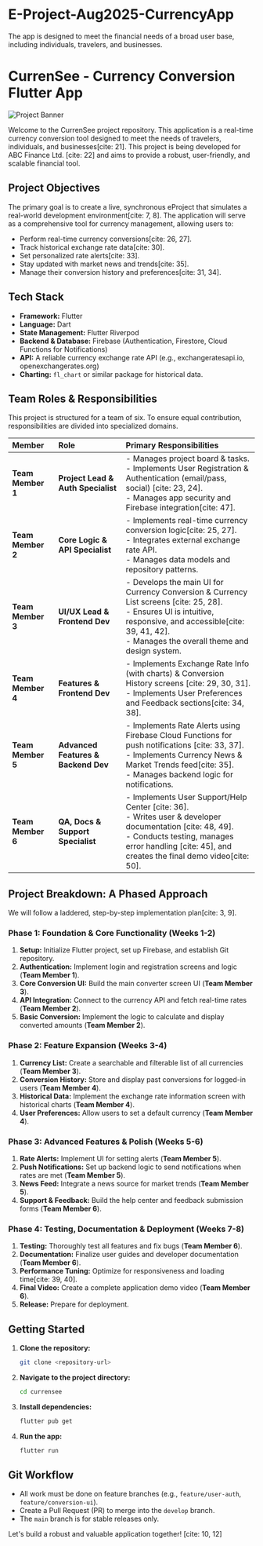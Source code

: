 # E-Project-Aug2025-CurrencyApp
The app is designed to meet the financial needs of a broad user base, including individuals, travelers, and businesses.

# CurrenSee - Currency Conversion Flutter App

![Project Banner](https://placehold.co/1200x300/4285f4/ffffff?text=CurrenSee&font=raleway)

Welcome to the CurrenSee project repository. This application is a real-time currency conversion tool designed to meet the needs of travelers, individuals, and businesses[cite: 21]. This project is being developed for ABC Finance Ltd. [cite: 22] and aims to provide a robust, user-friendly, and scalable financial tool.

## Project Objectives

The primary goal is to create a live, synchronous eProject that simulates a real-world development environment[cite: 7, 8]. The application will serve as a comprehensive tool for currency management, allowing users to:

* Perform real-time currency conversions[cite: 26, 27].
* Track historical exchange rate data[cite: 30].
* Set personalized rate alerts[cite: 33].
* Stay updated with market news and trends[cite: 35].
* Manage their conversion history and preferences[cite: 31, 34].

## Tech Stack

* **Framework:** Flutter
* **Language:** Dart
* **State Management:** Flutter Riverpod
* **Backend & Database:** Firebase (Authentication, Firestore, Cloud Functions for Notifications)
* **API:** A reliable currency exchange rate API (e.g., exchangeratesapi.io, openexchangerates.org)
* **Charting:** `fl_chart` or similar package for historical data.

## Team Roles & Responsibilities

This project is structured for a team of six. To ensure equal contribution, responsibilities are divided into specialized domains.

| Member | Role | Primary Responsibilities |
| :--- | :--- | :--- |
| **Team Member 1** | **Project Lead & Auth Specialist** | - Manages project board & tasks.<br>- Implements User Registration & Authentication (email/pass, social) [cite: 23, 24].<br>- Manages app security and Firebase integration[cite: 47]. |
| **Team Member 2** | **Core Logic & API Specialist** | - Implements real-time currency conversion logic[cite: 25, 27].<br>- Integrates external exchange rate API.<br>- Manages data models and repository patterns. |
| **Team Member 3** | **UI/UX Lead & Frontend Dev** | - Develops the main UI for Currency Conversion & Currency List screens [cite: 25, 28].<br>- Ensures UI is intuitive, responsive, and accessible[cite: 39, 41, 42].<br>- Manages the overall theme and design system. |
| **Team Member 4** | **Features & Frontend Dev** | - Implements Exchange Rate Info (with charts) & Conversion History screens [cite: 29, 30, 31].<br>- Implements User Preferences and Feedback sections[cite: 34, 38]. |
| **Team Member 5** | **Advanced Features & Backend Dev** | - Implements Rate Alerts using Firebase Cloud Functions for push notifications [cite: 33, 37].<br>- Implements Currency News & Market Trends feed[cite: 35].<br>- Manages backend logic for notifications. |
| **Team Member 6** | **QA, Docs & Support Specialist**| - Implements User Support/Help Center [cite: 36].<br>- Writes user & developer documentation [cite: 48, 49].<br>- Conducts testing, manages error handling [cite: 45], and creates the final demo video[cite: 50]. |

## Project Breakdown: A Phased Approach

We will follow a laddered, step-by-step implementation plan[cite: 3, 9].

### **Phase 1: Foundation & Core Functionality (Weeks 1-2)**
1.  **Setup:** Initialize Flutter project, set up Firebase, and establish Git repository.
2.  **Authentication:** Implement login and registration screens and logic (**Team Member 1**).
3.  **Core Conversion UI:** Build the main converter screen UI (**Team Member 3**).
4.  **API Integration:** Connect to the currency API and fetch real-time rates (**Team Member 2**).
5.  **Basic Conversion:** Implement the logic to calculate and display converted amounts (**Team Member 2**).

### **Phase 2: Feature Expansion (Weeks 3-4)**
1.  **Currency List:** Create a searchable and filterable list of all currencies (**Team Member 3**).
2.  **Conversion History:** Store and display past conversions for logged-in users (**Team Member 4**).
3.  **Historical Data:** Implement the exchange rate information screen with historical charts (**Team Member 4**).
4.  **User Preferences:** Allow users to set a default currency (**Team Member 4**).

### **Phase 3: Advanced Features & Polish (Weeks 5-6)**
1.  **Rate Alerts:** Implement UI for setting alerts (**Team Member 5**).
2.  **Push Notifications:** Set up backend logic to send notifications when rates are met (**Team Member 5**).
3.  **News Feed:** Integrate a news source for market trends (**Team Member 5**).
4.  **Support & Feedback:** Build the help center and feedback submission forms (**Team Member 6**).

### **Phase 4: Testing, Documentation & Deployment (Weeks 7-8)**
1.  **Testing:** Thoroughly test all features and fix bugs (**Team Member 6**).
2.  **Documentation:** Finalize user guides and developer documentation (**Team Member 6**).
3.  **Performance Tuning:** Optimize for responsiveness and loading time[cite: 39, 40].
4.  **Final Video:** Create a complete application demo video (**Team Member 6**).
5.  **Release:** Prepare for deployment.

## Getting Started

1.  **Clone the repository:**
    ```bash
    git clone <repository-url>
    ```
2.  **Navigate to the project directory:**
    ```bash
    cd currensee
    ```
3.  **Install dependencies:**
    ```bash
    flutter pub get
    ```
4.  **Run the app:**
    ```bash
    flutter run
    ```

## Git Workflow

* All work must be done on feature branches (e.g., `feature/user-auth`, `feature/conversion-ui`).
* Create a Pull Request (PR) to merge into the `develop` branch.
* The `main` branch is for stable releases only.

Let's build a robust and valuable application together! [cite: 10, 12]
